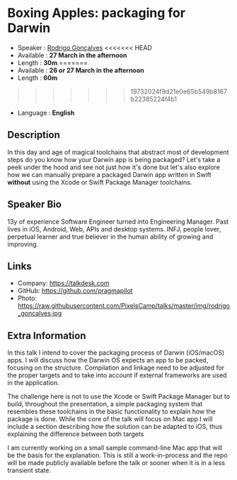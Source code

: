 Boxing Apples: packaging for Darwin
=================================================

* Speaker   : [Rodrigo Gonçalves](https://pixels.camp/pragmapilot)
<<<<<<< HEAD
* Available : **27 March in the afternoon** 
* Length    :  **30m**
=======
* Available : **26 or 27 March in the afternoon** 
* Length    :  **60m**
>>>>>>> 19732024f9d21e0e65b549b8167b22385224f4b1
* Language  : **English** 

Description
-----------

In this day and age of magical toolchains that abstract most of development steps do you know how your Darwin app is being packaged? Let's take a peek under the hood and see not just how it's done but let's also explore how we can manually prepare a packaged Darwin app written in Swift **without** using the Xcode or Swift Package Manager toolchains.  

Speaker Bio
-----------

13y of experience Software Engineer turned into Engineering Manager. Past lives in iOS, Android, Web, APIs and desktop systems. INFJ, people lover, perpetual learner and true believer in the human ability of growing and improving.

Links
-----

* Company: https://talkdesk.com 
* GitHub: https://github.com/pragmapilot 
* Photo: https://raw.githubusercontent.com/PixelsCamp/talks/master/img/rodrigo_goncalves.jpg 

Extra Information
-----------------

In this talk I intend to cover the packaging process of Darwin (iOS/macOS) apps. I will discuss how the Darwin OS expects an app to be packed, focusing on the structure. Compilation and linkage need to be adjusted for the proper targets and to take into account if external frameworks are used in the application. 

The challenge here is not to use the Xcode or Swift Package Manager but to build, throughout the presentation, a simple packaging system that resembles these toolchains in the basic functionality to explain how the package is done. While the core of the talk will focus on Mac app I will include a section describing how the solution can be adapted to iOS, thus explaining the difference between both targets

I am currently working on a small sample command-line Mac app that will be the basis for the explanation. This is still a work-in-process and the repo will be made publicly available before the talk or sooner when it is in a less transient state.
